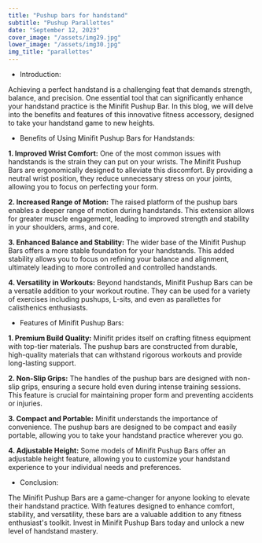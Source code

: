 ```yaml
---
title: "Pushup bars for handstand"
subtitle: "Pushup Parallettes"
date: "September 12, 2023"
cover_image: "/assets/img29.jpg"
lower_image: "/assets/img30.jpg"
img_title: "parallettes"
---
```


* Introduction:

Achieving a perfect handstand is a challenging feat that demands strength, balance, and precision. One essential tool that can significantly enhance your handstand practice is the Minifit Pushup Bar. In this blog, we will delve into the benefits and features of this innovative fitness accessory, designed to take your handstand game to new heights.

* Benefits of Using Minifit Pushup Bars for Handstands:

**1. Improved Wrist Comfort:**
   One of the most common issues with handstands is the strain they can put on your wrists. The Minifit Pushup Bars are ergonomically designed to alleviate this discomfort. By providing a neutral wrist position, they reduce unnecessary stress on your joints, allowing you to focus on perfecting your form.

**2. Increased Range of Motion:**
   The raised platform of the pushup bars enables a deeper range of motion during handstands. This extension allows for greater muscle engagement, leading to improved strength and stability in your shoulders, arms, and core.

**3. Enhanced Balance and Stability:**
   The wider base of the Minifit Pushup Bars offers a more stable foundation for your handstands. This added stability allows you to focus on refining your balance and alignment, ultimately leading to more controlled and controlled handstands.

**4. Versatility in Workouts:**
   Beyond handstands, Minifit Pushup Bars can be a versatile addition to your workout routine. They can be used for a variety of exercises including pushups, L-sits, and even as parallettes for calisthenics enthusiasts.

* Features of Minifit Pushup Bars:

**1. Premium Build Quality:**
   Minifit prides itself on crafting fitness equipment with top-tier materials. The pushup bars are constructed from durable, high-quality materials that can withstand rigorous workouts and provide long-lasting support.

**2. Non-Slip Grips:**
   The handles of the pushup bars are designed with non-slip grips, ensuring a secure hold even during intense training sessions. This feature is crucial for maintaining proper form and preventing accidents or injuries.

**3. Compact and Portable:**
   Minifit understands the importance of convenience. The pushup bars are designed to be compact and easily portable, allowing you to take your handstand practice wherever you go.

**4. Adjustable Height:**
   Some models of Minifit Pushup Bars offer an adjustable height feature, allowing you to customize your handstand experience to your individual needs and preferences.

* Conclusion:

The Minifit Pushup Bars are a game-changer for anyone looking to elevate their handstand practice. With features designed to enhance comfort, stability, and versatility, these bars are a valuable addition to any fitness enthusiast's toolkit. Invest in Minifit Pushup Bars today and unlock a new level of handstand mastery.



